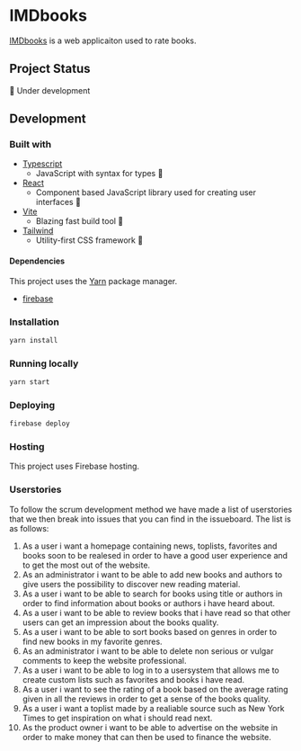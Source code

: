 # IMDbooks

[IMDbooks](https://imdbooks.web.app) is a web applicaiton used to rate books.

## Project Status

🚧 Under development

## Development

### Built with

- [Typescript](https://www.typescriptlang.org/)
  - JavaScript with syntax for types 💪
- [React](https://reactjs.org/)
  - Component based JavaScript library used for creating user interfaces 🌿
- [Vite](https://vitejs.dev/)
  - Blazing fast build tool 🚀
- [Tailwind](https://tailwindcss.com/)
  - Utility-first CSS framework 💅

#### Dependencies

This project uses the [Yarn](https://yarnpkg.com/) package manager.

- [firebase](https://yarnpkg.com/package/firebase)

### Installation

```bash
yarn install
```

### Running locally

```bash
yarn start
```

### Deploying

```bash
firebase deploy
```

### Hosting

This project uses Firebase hosting.

### Userstories

To follow the scrum development method we have made a list of userstories that we then break into issues that you can find in the issueboard. The list is as follows: 

1. As a user i want a homepage containing news, toplists, favorites and books soon to be realesed in order to have a good user experience and to get the most out of the website.
2. As an administrator i want to be able to add new books and authors to give users the possibility to discover new reading material.
3. As a user i want to be able to search for books using title or authors in order to find information about books or authors i have heard about.
4. As a user i want to be able to review books that i have read so that other users can get an impression about the books quality.
5. As a user i want to be able to sort books based on genres in order to find new books in my favorite genres. 
6. As an administrator i want to be able to delete non serious or vulgar comments to keep the website professional.
7. As a user i want to be able to log in to a usersystem that allows me to create custom lists such as favorites and books i have read. 
8. As a user i want to see the rating of a book based on the average rating given in all the reviews in order to get a sense of the books quality.
9. As a user i want a toplist made by a realiable source such as New York Times to get inspiration on what i should read next. 
10. As the product owner i want to be able to advertise on the website in order to make money that can then be used to finance the website. 
